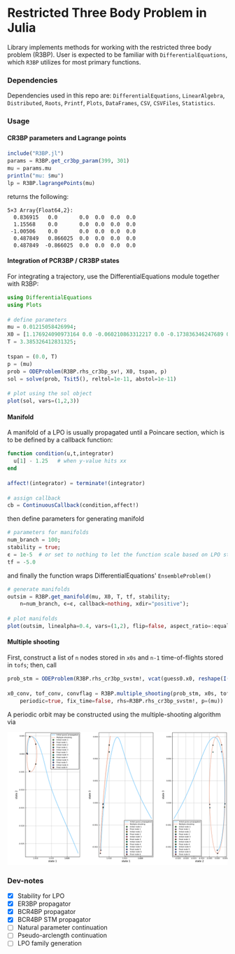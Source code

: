 # Restricted Three Body Problem in Julia

Library implements methods for working with the restricted three body problem (R3BP).
User is expected to be familiar with `DifferentialEquations`, which `R3BP` utilizes for most primary functions.


### Dependencies
Dependencies used in this repo are: `DifferentialEquations`, `LinearAlgebra`, `Distributed`, `Roots`, `Printf`, `Plots`, `DataFrames`, `CSV`, `CSVFiles`, `Statistics`.

### Usage
#### CR3BP parameters and Lagrange points
```julia
include("R3BP.jl")
params = R3BP.get_cr3bp_param(399, 301)
mu = params.mu
println("mu: $mu")
lp = R3BP.lagrangePoints(mu)

```

returns the following:

```
5×3 Array{Float64,2}:
  0.836915   0.0       0.0  0.0  0.0  0.0
  1.15568    0.0       0.0  0.0  0.0  0.0
 -1.00506    0.0       0.0  0.0  0.0  0.0
  0.487849   0.866025  0.0  0.0  0.0  0.0
  0.487849  -0.866025  0.0  0.0  0.0  0.0
```

#### Integration of PCR3BP / CR3BP states
For integrating a trajectory, use the DifferentialEquations module together with R3BP:

```julia
using DifferentialEquations
using Plots

# define parameters
mu = 0.01215058426994;
X0 = [1.176924090973164 0.0 -0.060210863312217 0.0 -0.173836346247689 0.0];
T = 3.385326412831325;

tspan = (0.0, T)
p = (mu)
prob = ODEProblem(R3BP.rhs_cr3bp_sv!, X0, tspan, p)
sol = solve(prob, Tsit5(), reltol=1e-11, abstol=1e-11)

# plot using the sol object
plot(sol, vars=(1,2,3))
```

#### Manifold
A manifold of a LPO is usually propagated until a Poincare section, which is to be defined by a callback function:
```julia
function condition(u,t,integrator)
  u[1] - 1.25   # when y-value hits xx
end

affect!(integrator) = terminate!(integrator)

# assign callback
cb = ContinuousCallback(condition,affect!)
```
then define parameters for generating manifold
```julia
# parameters for manifolds
num_branch = 100;
stability = true;
ϵ = 1e-5  # or set to nothing to let the function scale based on LPO stability
tf = -5.0
```
and finally the function wraps DifferentialEquations' `EnsembleProblem()`

```julia
# generate manifolds
outsim = R3BP.get_manifold(mu, X0, T, tf, stability;
    n=num_branch, ϵ=ϵ, callback=nothing, xdir="positive");

# plot manifolds
plot(outsim, linealpha=0.4, vars=(1,2), flip=false, aspect_ratio=:equal)
```

#### Multiple shooting

First, construct a list of `n` nodes stored in `x0s` and `n-1` time-of-flights stored in `tofs`; then, call

```julia
prob_stm = ODEProblem(R3BP.rhs_cr3bp_svstm!, vcat(guess0.x0, reshape(I(6), (36,)))[:], guess0.period, (mu));
    
x0_conv, tof_conv, convflag = R3BP.multiple_shooting(prob_stm, x0s, tofs, 1.0e-12;
    periodic=true, fix_time=false, rhs=R3BP.rhs_cr3bp_svstm!, p=(mu))
```
    
A periodic orbit may be constructed using the multiple-shooting algorithm via 
<p align="center">
  <img src="./etc/multiple_shooting_periodic_example.png" width="750" title="hover text">
</p>

### Dev-notes
- [x] Stability for LPO
- [x] ER3BP propagator
- [x] BCR4BP propagator
- [x] BCR4BP STM propagator
- [ ] Natural parameter continuation
- [ ] Pseudo-arclength continuation
- [ ] LPO family generation
